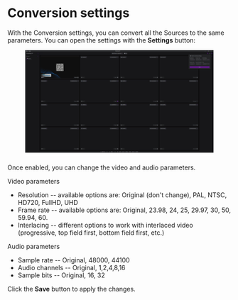 # Conversion settings

With the Conversion settings, you can convert all the Sources to the same parameters. You can open the settings with the **Settings** button:

<figure><img src=".gitbook/assets/画板 2 副本 10@4x.png" alt=""><figcaption></figcaption></figure>

Once enabled, you can change the video and audio parameters.

Video parameters

* Resolution -- available options are: Original (don't change), PAL, NTSC, HD720, FullHD, UHD
* Frame rate -- available options are: Original, 23.98, 24, 25, 29.97, 30, 50, 59.94, 60.
* Interlacing -- different options to work with interlaced video (progressive, top field first, bottom field first, etc.)

Audio parameters

* Sample rate -- Original, 48000, 44100
* Audio channels -- Original, 1,2,4,8,16
* Sample bits -- Original, 16, 32

Click the **Save** button to apply the changes.
